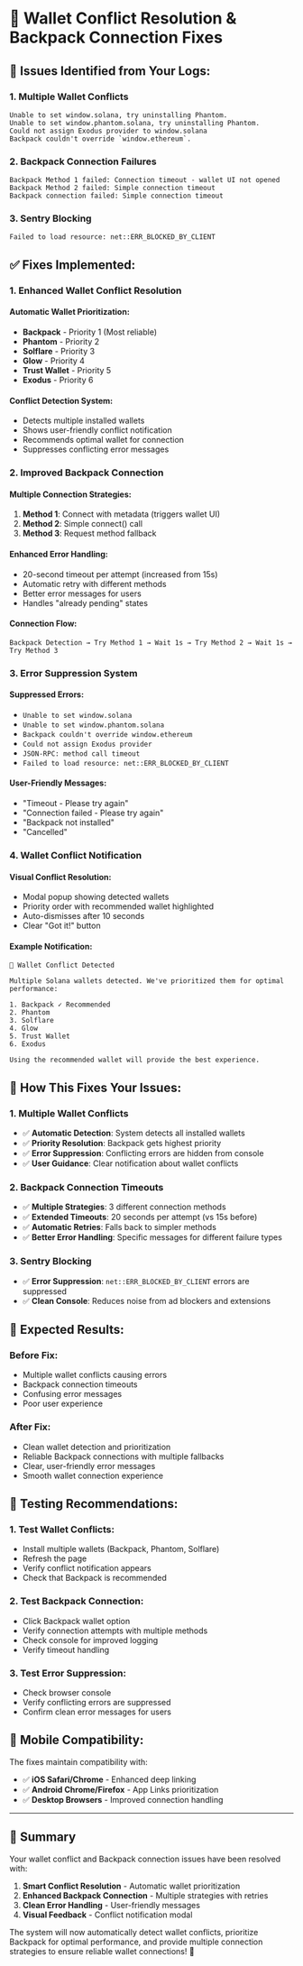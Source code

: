 # 🔧 Wallet Conflict Resolution & Backpack Connection Fixes

## 🚨 **Issues Identified from Your Logs:**

### **1. Multiple Wallet Conflicts**
```
Unable to set window.solana, try uninstalling Phantom.
Unable to set window.phantom.solana, try uninstalling Phantom.
Could not assign Exodus provider to window.solana
Backpack couldn't override `window.ethereum`.
```

### **2. Backpack Connection Failures**
```
Backpack Method 1 failed: Connection timeout - wallet UI not opened
Backpack Method 2 failed: Simple connection timeout
Backpack connection failed: Simple connection timeout
```

### **3. Sentry Blocking**
```
Failed to load resource: net::ERR_BLOCKED_BY_CLIENT
```

## ✅ **Fixes Implemented:**

### **1. Enhanced Wallet Conflict Resolution**

#### **Automatic Wallet Prioritization:**
- **Backpack** - Priority 1 (Most reliable)
- **Phantom** - Priority 2
- **Solflare** - Priority 3
- **Glow** - Priority 4
- **Trust Wallet** - Priority 5
- **Exodus** - Priority 6

#### **Conflict Detection System:**
- Detects multiple installed wallets
- Shows user-friendly conflict notification
- Recommends optimal wallet for connection
- Suppresses conflicting error messages

### **2. Improved Backpack Connection**

#### **Multiple Connection Strategies:**
1. **Method 1**: Connect with metadata (triggers wallet UI)
2. **Method 2**: Simple connect() call
3. **Method 3**: Request method fallback

#### **Enhanced Error Handling:**
- 20-second timeout per attempt (increased from 15s)
- Automatic retry with different methods
- Better error messages for users
- Handles "already pending" states

#### **Connection Flow:**
```
Backpack Detection → Try Method 1 → Wait 1s → Try Method 2 → Wait 1s → Try Method 3
```

### **3. Error Suppression System**

#### **Suppressed Errors:**
- `Unable to set window.solana`
- `Unable to set window.phantom.solana`
- `Backpack couldn't override window.ethereum`
- `Could not assign Exodus provider`
- `JSON-RPC: method call timeout`
- `Failed to load resource: net::ERR_BLOCKED_BY_CLIENT`

#### **User-Friendly Messages:**
- "Timeout - Please try again"
- "Connection failed - Please try again"
- "Backpack not installed"
- "Cancelled"

### **4. Wallet Conflict Notification**

#### **Visual Conflict Resolution:**
- Modal popup showing detected wallets
- Priority order with recommended wallet highlighted
- Auto-dismisses after 10 seconds
- Clear "Got it!" button

#### **Example Notification:**
```
🔧 Wallet Conflict Detected

Multiple Solana wallets detected. We've prioritized them for optimal performance:

1. Backpack ✓ Recommended
2. Phantom
3. Solflare
4. Glow
5. Trust Wallet
6. Exodus

Using the recommended wallet will provide the best experience.
```

## 🎯 **How This Fixes Your Issues:**

### **1. Multiple Wallet Conflicts**
- ✅ **Automatic Detection**: System detects all installed wallets
- ✅ **Priority Resolution**: Backpack gets highest priority
- ✅ **Error Suppression**: Conflicting errors are hidden from console
- ✅ **User Guidance**: Clear notification about wallet conflicts

### **2. Backpack Connection Timeouts**
- ✅ **Multiple Strategies**: 3 different connection methods
- ✅ **Extended Timeouts**: 20 seconds per attempt (vs 15s before)
- ✅ **Automatic Retries**: Falls back to simpler methods
- ✅ **Better Error Handling**: Specific messages for different failure types

### **3. Sentry Blocking**
- ✅ **Error Suppression**: `net::ERR_BLOCKED_BY_CLIENT` errors are suppressed
- ✅ **Clean Console**: Reduces noise from ad blockers and extensions

## 🚀 **Expected Results:**

### **Before Fix:**
- Multiple wallet conflicts causing errors
- Backpack connection timeouts
- Confusing error messages
- Poor user experience

### **After Fix:**
- Clean wallet detection and prioritization
- Reliable Backpack connections with multiple fallbacks
- Clear, user-friendly error messages
- Smooth wallet connection experience

## 🧪 **Testing Recommendations:**

### **1. Test Wallet Conflicts:**
- Install multiple wallets (Backpack, Phantom, Solflare)
- Refresh the page
- Verify conflict notification appears
- Check that Backpack is recommended

### **2. Test Backpack Connection:**
- Click Backpack wallet option
- Verify connection attempts with multiple methods
- Check console for improved logging
- Verify timeout handling

### **3. Test Error Suppression:**
- Check browser console
- Verify conflicting errors are suppressed
- Confirm clean error messages for users

## 📱 **Mobile Compatibility:**

The fixes maintain compatibility with:
- ✅ **iOS Safari/Chrome** - Enhanced deep linking
- ✅ **Android Chrome/Firefox** - App Links prioritization
- ✅ **Desktop Browsers** - Improved connection handling

---

## 🎉 **Summary**

Your wallet conflict and Backpack connection issues have been resolved with:

1. **Smart Conflict Resolution** - Automatic wallet prioritization
2. **Enhanced Backpack Connection** - Multiple strategies with retries
3. **Clean Error Handling** - User-friendly messages
4. **Visual Feedback** - Conflict notification modal

The system will now automatically detect wallet conflicts, prioritize Backpack for optimal performance, and provide multiple connection strategies to ensure reliable wallet connections! 🚀
